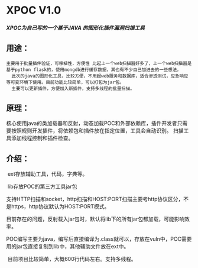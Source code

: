 # XPOC V1.0

##### XPOC为自己写的一个基于JAVA 的图形化插件漏洞扫描工具

## 用途：
    主要用于批量插件验证，可移植性，方便性 比起上一个web扫描器好多了，上一个web扫描器是基于python flask的，使用mongdb进行缓存数据，其也有不少自己加进去的一些想法。
      此次的java的图形化工具，比较方便，不用起web服务和数据库，适合渗透测试，应急响应等可变环境下使用。目前功能比较简单，可以打包为jar包。
      主要可以更新插件，方便加入新插件，支持多线程的批量扫描。
## 原理：
   核心使用java的类加载器和反射，动态加载POC和外部依赖库，插件开发者只需要按照规则开发插件，将依赖包和插件放在指定位置，工具会自动识别。
   扫描工具添加线程控制和插件检查。



## 介绍：

​        ext存放辅助工具，代码，字典等。

​        lib存放POC的第三方工具jar包

​        支持HTTP扫描和socket，http扫描和HOST:PORT扫描主要考http协议区分，不是https，http协议默认为HOST:PORT模式。

​       目前存在的问题，反射载入jar包时，默认将lib下的所有jar包都加载，可能影响效率。

​       POC编写主要为java，编写后直接编译为.class就可以，存放在vuln中，POC需要用的jar包直接复制到lib中，其他辅助文件放在ext中。

​       目前项目比较简单，大概600行代码左右。支持多线程。
